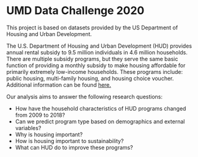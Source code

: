 # UMD Data Challenge 2020

This project is based on datasets provided by the US Department of Housing and Urban Development.

The U.S. Department of Housing and Urban Development (HUD) provides annual rental subsidy to 9.5 million individuals in 4.6 million households. There are multiple subsidy programs, but they serve the same basic function of providing a monthly subsidy to make housing affordable for primarily extremely low-income households. These programs include: public housing, multi-family housing, and housing choice voucher. Additional information can be found [here.](https://www.cdc.gov/nchs/data/datalinkage/primer-on-hud-programs.pdf)

Our analysis aims to answer the following research questions:
* How have the household characteristics of HUD programs changed from 2009 to 2018?
* Can we predict program type based on demographics and external variables?
* Why is housing important?
* How is housing important to sustainability?
* What can HUD do to improve these programs?
